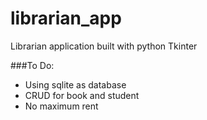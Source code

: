 # librarian_app
Librarian application built with python Tkinter

###To Do:
- Using sqlite as database
- CRUD for book and student
- No maximum rent
